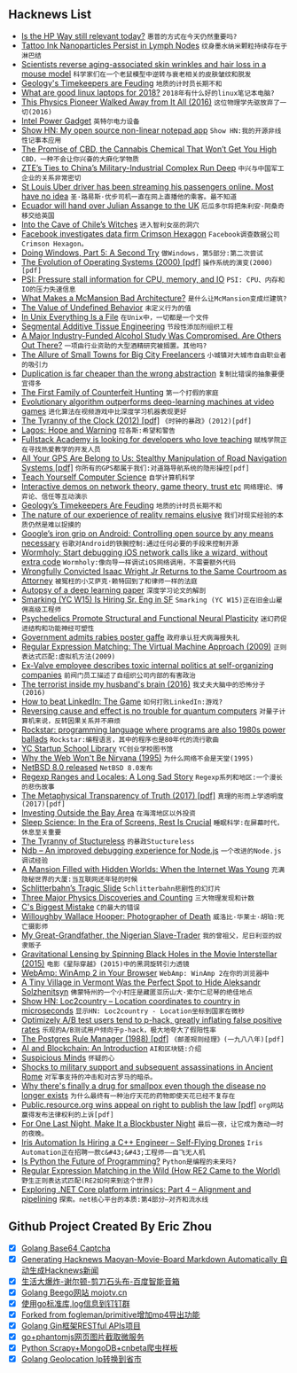 ## Hacknews List


- [Is the HP Way still relevant today?](http://theengineeringmanager.com/growth/is-the-hp-way-still-relevant-today/)  `惠普的方式在今天仍然重要吗?`
- [Tattoo Ink Nanoparticles Persist in Lymph Nodes](https://www.the-scientist.com/the-nutshell/tattoo-ink-nanoparticles-persist-in-lymph-nodes-30933)  `纹身墨水纳米颗粒持续存在于淋巴结`
- [Scientists reverse aging-associated skin wrinkles and hair loss in a mouse model](https://www.uab.edu/news/research/item/9607-scientists-reverse-aging-associated-skin-wrinkles-and-hair-loss-in-a-mouse-model)  `科学家们在一个老鼠模型中逆转与衰老相关的皮肤皱纹和脱发`
- [Geology&#39;s Timekeepers are Feuding](https://www.theatlantic.com/science/archive/2018/07/anthropocene-holocene-geology-drama/565628/)  `地质的计时员长期不和`
- [What are good linux laptops for 2018?](item?id=17582612)  `2018年有什么好的linux笔记本电脑?`
- [This Physics Pioneer Walked Away from It All (2016)](http://nautil.us/issue/38/noise/this-physics-pioneer-walked-away-from-it-all)  `这位物理学先驱放弃了一切(2016)`
- [Intel Power Gadget](https://software.intel.com/en-us/articles/intel-power-gadget-20)  `英特尔电力设备`
- [Show HN: My open source non-linear notepad app](https://getmicropad.com)  `Show HN:我的开源非线性记事本应用`
- [The Promise of CBD, the Cannabis Chemical That Won’t Get You High](https://www.newyorker.com/culture/on-and-off-the-avenue/keep-calm-and-live-in-new-york-city-the-promise-of-cbd)  `CBD，一种不会让你兴奋的大麻化学物质`
- [ZTE’s Ties to China’s Military-Industrial Complex Run Deep](https://foreignpolicy.com/2018/07/19/ztes-ties-to-chinas-military-industrial-complex-run-deep/)  `中兴与中国军工企业的关系非常密切`
- [St Louis Uber driver has been streaming his passengers online. Most have no idea](https://www.stltoday.com/news/local/metro/st-louis-uber-driver-has-put-video-of-hundreds-of/article_9060fd2f-f683-5321-8c67-ebba5559c753.html)  `圣·路易斯·优步司机一直在网上直播他的乘客。最不知道`
- [Ecuador will hand over Julian Assange to the UK](https://theintercept.com/2018/07/21/ecuador-will-imminently-withdraw-asylum-for-julian-assange-and-hand-him-over-to-the-uk-what-comes-next/)  `厄瓜多尔将把朱利安·阿桑奇移交给英国`
- [Into the Cave of Chile’s Witches](https://www.smithsonianmag.com/history/into-the-cave-of-chiles-witches-20138093/?no-ist)  `进入智利女巫的洞穴`
- [Facebook investigates data firm Crimson Hexagon](https://www.bbc.com/news/technology-44909293)  `Facebook调查数据公司Crimson Hexagon。`
- [Doing Windows, Part 5: A Second Try](https://www.filfre.net/2018/07/doing-windows-part-5-a-second-try/)  `做Windows，第5部分:第二次尝试`
- [The Evolution of Operating Systems (2000) [pdf]](http://www.brinch-hansen.net/papers/2001b.pdf)  `操作系统的演变(2000)[pdf]`
- [PSI: Pressure stall information for CPU, memory, and IO](https://lwn.net/Articles/759658/)  `PSI: CPU、内存和IO的压力失速信息`
- [What Makes a McMansion Bad Architecture?](http://mcmansionhell.com/post/148605513816/mcmansions-101-what-makes-a-mcmansion-bad)  `是什么让McMansion变成烂建筑?`
- [The Value of Undefined Behavior](https://nullprogram.com/blog/2018/07/20/)  `未定义行为的值`
- [In Unix Everything Is a File](https://ph7spot.com/musings/in-unix-everything-is-a-file)  `在Unix中，一切都是一个文件`
- [Segmental Additive Tissue Engineering](https://www.nature.com/articles/s41598-018-29270-4)  `节段性添加剂组织工程`
- [A Major Industry-Funded Alcohol Study Was Compromised. Are Others Out There?](https://undark.org/article/mach15-alcohol-nih-industry-funding/)  `一项由行业资助的大型酒精研究被搁置。其他吗?`
- [The Allure of Small Towns for Big City Freelancers](https://slate.com/human-interest/2018/07/big-city-freelancers-look-to-small-cities-to-lower-cost-of-living.html)  `小城镇对大城市自由职业者的吸引力`
- [Duplication is far cheaper than the wrong abstraction](https://www.sandimetz.com/blog/2016/1/20/the-wrong-abstraction)  `复制比错误的抽象要便宜得多`
- [The First Family of Counterfeit Hunting](http://narrative.ly/the-first-family-of-counterfeit-hunting/)  `第一个打假的家庭`
- [Evolutionary algorithm outperforms deep-learning machines at video games](https://www.technologyreview.com/s/611568/evolutionary-algorithm-outperforms-deep-learning-machines-at-video-games/)  `进化算法在视频游戏中比深度学习机器表现更好`
- [The Tyranny of the Clock (2012) [pdf]](http://www.eng.auburn.edu/~uguin/teaching/READING/E6200/Sutherland_Tyranny_o_Clock.pdf)  `《时钟的暴政》(2012)[pdf]`
- [Lagos: Hope and Warning](https://www.city-journal.org/html/lagos-nigeria-16011.html)  `拉各斯:希望和警告`
- [Fullstack Academy is looking for developers who love teaching](https://fullstackacademy.workable.com/jobs/186349)  `赋栈学院正在寻找热爱教学的开发人员`
- [All Your GPS Are Belong to Us: Stealthy Manipulation of Road Navigation Systems [pdf]](https://people.cs.vt.edu/gangwang/sec18-gps.pdf)  `你所有的GPS都属于我们:对道路导航系统的隐形操控[pdf]`
- [Teach Yourself Computer Science](https://teachyourselfcs.com/)  `自学计算机科学`
- [Interactive demos on network theory, game theory, trust etc](https://ncase.me)  `网络理论、博弈论、信任等互动演示`
- [Geology’s Timekeepers Are Feuding](https://www.theatlantic.com/amp/article/565628/?single_page=true)  `地质的计时员长期不和`
- [The nature of our experience of reality remains elusive](https://www.newstatesman.com/culture/books/2018/07/how-crack-consciousness)  `我们对现实经验的本质仍然是难以捉摸的`
- [Google’s iron grip on Android: Controlling open source by any means necessary](https://arstechnica.com/gadgets/2018/07/googles-iron-grip-on-android-controlling-open-source-by-any-means-necessary/)  `谷歌对Android的铁腕控制:通过任何必要的手段来控制开源`
- [Wormholy: Start debugging iOS network calls like a wizard, without extra code](https://github.com/pmusolino/Wormholy#readme)  `Wormholy:像向导一样调试iOS网络调用，不需要额外代码`
- [Wrongfully Convicted Isaac Wright Jr Returns to the Same Courtroom as Attorney](https://medium.com/@tjbdaily/wrongfully-convicted-isaac-wright-jr-returns-to-the-same-courtroom-as-an-attorney-985b40c96ed8)  `被冤枉的小艾萨克·赖特回到了和律师一样的法庭`
- [Autopsy of a deep learning paper](https://blog.piekniewski.info/2018/07/14/autopsy-dl-paper/)  `深度学习论文的解剖`
- [Smarking (YC W15) Is Hiring Sr. Eng in SF](https://www.smarking.com/careers)  `Smarking (YC W15)正在旧金山雇佣高级工程师`
- [Psychedelics Promote Structural and Functional Neural Plasticity](https://www.cell.com/cell-reports/fulltext/S2211-1247(18)30755-1)  `迷幻药促进结构和功能神经可塑性`
- [Government admits rabies poster gaffe](https://www.bbc.com/news/uk-england-manchester-44911209)  `政府承认狂犬病海报失礼`
- [Regular Expression Matching: The Virtual Machine Approach (2009)](https://swtch.com/~rsc/regexp/regexp2.html)  `正则表达式匹配:虚拟机方法(2009)`
- [Ex-Valve employee describes toxic internal politics at self-organizing companies](https://www.pcgamer.com/ex-valve-employee-describes-ruthless-industry-politics/)  `前阀门员工描述了自组织公司内部的有害政治`
- [The terrorist inside my husband&#39;s brain (2016)](http://n.neurology.org/content/87/13/1308)  `我丈夫大脑中的恐怖分子(2016)`
- [How to beat LinkedIn: The Game](https://theoutline.com/post/5495/how-to-beat-linked-in-the-game)  `如何打败LinkedIn:游戏?`
- [Reversing cause and effect is no trouble for quantum computers](https://phys.org/news/2018-07-reversing-effect-quantum.html)  `对量子计算机来说，反转因果关系并不麻烦`
- [Rockstar: programming language where programs are also 1980s power ballads](https://github.com/dylanbeattie/rockstar#rockstar)  `Rockstar:编程语言，其中的程序也是80年代的流行歌曲`
- [YC Startup School Library](https://www.startupschool.org/library)  `YC创业学校图书馆`
- [Why the Web Won&#39;t Be Nirvana (1995)](https://www.newsweek.com/clifford-stoll-why-web-wont-be-nirvana-185306)  `为什么网络不会是天堂(1995)`
- [NetBSD 8.0 released](https://www.netbsd.org/releases/formal-8/NetBSD-8.0.html)  `NetBSD 8.0发布`
- [Regexp Ranges and Locales: A Long Sad Story](https://www.gnu.org/software/gawk/manual/html_node/Ranges-and-Locales.html)  `Regexp系列和地区:一个漫长的悲伤故事`
- [The Metaphysical Transparency of Truth (2017) [pdf]](https://www.uvm.edu/~lderosse/transparency.pdf)  `真理的形而上学透明度(2017)[pdf]`
- [Investing Outside the Bay Area](http://haystack.vc/2018/07/21/investing-outside-the-bay-area/)  `在海湾地区以外投资`
- [Sleep Science: In the Era of Screens, Rest Is Crucial](https://www.nationalgeographic.com/magazine/2018/08/science-of-sleep/)  `睡眠科学:在屏幕时代，休息至关重要`
- [The Tyranny of Stuctureless](https://www.jofreeman.com/joreen/tyranny.htm?)  `的暴政Stuctureless`
- [Ndb – An improved debugging experience for Node.js](https://github.com/GoogleChromeLabs/ndb)  `一个改进的Node.js调试经验`
- [A Mansion Filled with Hidden Worlds: When the Internet Was Young](https://undark.org/article/wilo-evans-broad-band/)  `充满隐秘世界的大厦:当互联网还年轻的时候`
- [Schlitterbahn’s Tragic Slide](https://www.texasmonthly.com/news/jeff-henry-verruckt-schlitterbahns-tragic-slide/)  `Schlitterbahn悲剧性的幻灯片`
- [Three Major Physics Discoveries and Counting](https://www.quantamagazine.org/sau-lan-wus-three-major-physics-discoveries-and-counting-20180718/)  `三大物理发现和计数`
- [C&#39;s Biggest Mistake](https://www.digitalmars.com/articles/b44.html)  `C的最大的错误`
- [Willoughby Wallace Hooper: Photographer of Death](https://madrascourier.com/biography/willoughby-wallace-hooper-photographer-of-death/)  `威洛比·华莱士·胡珀:死亡摄影师`
- [My Great-Grandfather, the Nigerian Slave-Trader](https://www.newyorker.com/culture/personal-history/my-great-grandfather-the-nigerian-slave-trader)  `我的曾祖父，尼日利亚的奴隶贩子`
- [Gravitational Lensing by Spinning Black Holes in the Movie Interstellar (2015)](https://arxiv.org/abs/1502.03808)  `电影《星际穿越》(2015)中的黑洞旋转引力透镜`
- [WebAmp: WinAmp 2 in Your Browser](https://webamp.org/)  `WebAmp: WinAmp 2在你的浏览器中`
- [A Tiny Village in Vermont Was the Perfect Spot to Hide Aleksandr Solzhenitsyn](https://www.neh.gov/humanities/2018/summer/statement/tiny-village-in-vermont-was-the-perfect-spot-hide-aleksandr-solzhenitsyn)  `佛蒙特州的一个小村庄是藏匿亚历山大·索尔仁尼琴的绝佳地点`
- [Show HN: Loc2country – Location coordinates to country in microseconds](https://github.com/soorajb/loc2country)  `显示HN: Loc2country - Location坐标到国家在微秒`
- [Optimizely A/B test users tend to p-hack, greatly inflating false positive rates](https://papers.ssrn.com/sol3/papers.cfm?abstract_id=3204791)  `乐观的A/B测试用户倾向于p-hack，极大地夸大了假阳性率`
- [The Postgres Rule Manager (1988) [pdf]](http://db.cs.berkeley.edu/papers/tse88-rulemgr.pdf)  `《邮差规则经理》(一九八八年)[pdf]`
- [AI and Blockchain: An Introduction](http://mattturck.com/ai-blockchain/)  `AI和区块链:介绍`
- [Suspicious Minds](https://www.nytimes.com/2018/07/21/style/ancient-aliens.html)  `怀疑的心`
- [Shocks to military support and subsequent assassinations in Ancient Rome](https://www.sciencedirect.com/science/article/pii/S0165176518302532)  `对军事支持的冲击和对古罗马的暗杀。`
- [Why there&#39;s finally a drug for smallpox even though the disease no longer exists](https://www.cbc.ca/news/health/second-opinion-smallpox-drug-tpoxx-1.4756087)  `为什么最终有一种治疗天花的药物即使天花已经不复存在`
- [Public.resource.org wins appeal on right to publish the law [pdf]](https://www.cadc.uscourts.gov/internet/opinions.nsf/533D47AF883C8194852582CD0052B8D4/$file/17-7035.pdf)  `org网站赢得发布法律权利的上诉[pdf]`
- [For One Last Night, Make It a Blockbuster Night](https://www.theringer.com/movies/2018/7/19/17588856/blockbuster-alaska-rental-netflix-soldotna-anchorage)  `最后一夜，让它成为轰动一时的夜晚。`
- [Iris Automation Is Hiring a C&#43;&#43; Engineer – Self-Flying Drones](http://www.irisonboard.com/careers/)  `Iris Automation正在招聘一款c&#43;&#43;工程师——自飞无人机`
- [Is Python the Future of Programming?](https://m.slashdot.org/story/343638)  `Python是编程的未来吗?`
- [Regular Expression Matching in the Wild (How RE2 Came to the World)](https://swtch.com/~rsc/regexp/regexp3.html)  `野生正则表达式匹配(RE2如何来到这个世界)`
- [Exploring .NET Core platform intrinsics: Part 4 – Alignment and pipelining](https://mijailovic.net/2018/07/20/alignment-and-pipelining/)  `探索。net核心平台的本质:第4部分—对齐和流水线`

## Github Project Created By Eric Zhou

- [x] [Golang Base64 Captcha](https://github.com/mojocn/base64Captcha)
- [x] [Generating Hacknews Maoyan-Movie-Board Markdown Automatically 自动生成Hacknews新闻](https://github.com/dejavuzhou/md-genie)
- [x] [生活大爆炸-谢尔顿-剪刀石头布-百度智能音箱](https://github.com/mojocn/dueros-bang-game)
- [x] [Golang Beego网站 mojotv.cn](https://github.com/mojocn/www.mojotv.cn)
- [x] [使用go标准库,log信息到钉钉群](https://github.com/mojocn/dooger)
- [x] [Forked from fogleman/primitive增加mp4导出功能](https://github.com/mojocn/primitive)
- [x] [Golang Gin框架RESTful APIs项目](https://github.com/JJJJJJJerk/ezier-golang-web-api-framework)
- [x] [go+phantomjs网页图片截取微服务](https://github.com/mojocn/screen_shot)
- [x] [Python Scrapy+MongoDB+cnbeta爬虫样板](https://github.com/mojocn/scrapy_mongodb_boilerplate_cnbeta)
- [x] [Golang Geolocation Ip转换到省市](https://github.com/mojocn/ip2location)